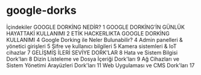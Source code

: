 # google-dorks
İçindekiler
GOOGLE DORKİNG NEDİR?	1
GOOGLE DORKİNG’İN GÜNLÜK HAYATTAKİ KULLANIMI	2
ETİK HACKERLIKTA GOOGLE DORKİNG KULLANIMI	4
        Google Dorking ile Neler Bulunabilir?	4
        Admin panelleri & yönetici girişleri	5
        Şifre ve kullanıcı bilgileri	5
        Kamera sistemleri & IoT cihazlar	7
GELİŞMİŞ İLERİ SEVİYE DORK’LAR	8
        Hata ve Sistem Bilgisi Dork'ları	8
        Dizin Listeleme ve Dosya İçeriği Dork'ları	9
        Ağ Cihazları ve Sistem Yönetimi Arayüzleri Dork'ları	11
        Web Uygulaması ve CMS Dork'ları	17
